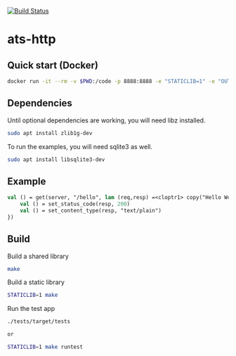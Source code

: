 [![Build Status](https://cloud.drone.io/api/badges/xran-deex/ats-http/status.svg)](https://cloud.drone.io/xran-deex/ats-http)

# ats-http

## Quick start (Docker)
```bash
docker run -it --rm -v $PWD:/code -p 8888:8888 -e "STATICLIB=1" -e "OUTDIR=/code/libs" xrandeex/ats2-libz:0.4.0 make -C /code runtest
```

## Dependencies
Until optional dependencies are working, you will need libz installed.
```bash
sudo apt install zlib1g-dev
```
To run the examples, you will need sqlite3 as well.
```bash
sudo apt install libsqlite3-dev
```

## Example
``` ats
val () = get(server, "/hello", lam (req,resp) =<cloptr1> copy("Hello World") where {
    val () = set_status_code(resp, 200)
    val () = set_content_type(resp, "text/plain")
})
```

## Build
Build a shared library
``` bash
make
```
Build a static library
``` bash
STATICLIB=1 make
```

Run the test app
```bash
./tests/target/tests

or

STATICLIB=1 make runtest
```